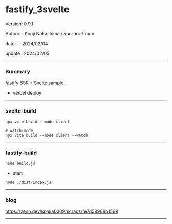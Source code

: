 ﻿# fastify_3svelte

 Version: 0.9.1

 Author  : Kouji Nakashima / kuc-arc-f.com

 date    : 2024/02/04

 update  : 2024/02/05

***
### Summary

fastify SSR + Svelte sample

* vercel deploy

***
### svelte-build

```
npx vite build --mode client

# watch-mode
npx vite build --mode client --watch
```
***
### fastify-build
```
node build.js
```
* start
```
node ./dist/index.js
```
***
### blog 

https://zenn.dev/knaka0209/scraps/fe7d58968b1569

***

